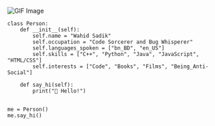 ![GIF Image](https://media.giphy.com/media/9B8wYztAoe1zO/source.gif)

```
class Person:
    def __init__(self):
        self.name = "Wahid Sadik"
        self.occupation = "Code Sorcerer and Bug Whisperer"
        self.languages_spoken = ["bn_BD", "en_US"]
        self.skills = ["C++", "Python", "Java", "JavaScript", "HTML/CSS"]
        self.interests = ["Code", "Books", "Films", "Being_Anti-Social"]
    
    def say_hi(self):
        print("👋 Hello!")


me = Person()
me.say_hi()

```
